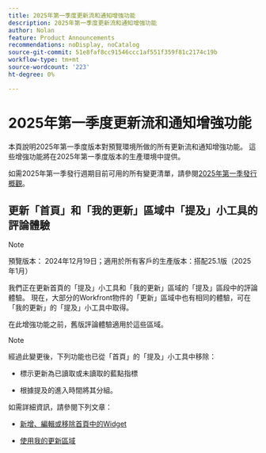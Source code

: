 ```yaml
---
title: 2025年第一季度更新流和通知增強功能
description: 2025年第一季度更新流和通知增強功能
author: Nolan
feature: Product Announcements
recommendations: noDisplay, noCatalog
source-git-commit: 51e8faf8cc91546ccc1af551f359f81c2174c19b
workflow-type: tm+mt
source-wordcount: '223'
ht-degree: 0%

---
```


# 2025年第一季度更新流和通知增強功能

本頁說明2025年第一季度版本對預覽環境所做的所有更新流和通知增強功能。 這些增強功能將在2025年第一季度版本的生產環境中提供。

如需2025年第一季發行週期目前可用的所有變更清單，請參閱[2025年第一季發行概觀](/help/quicksilver/product-announcements/product-releases/25-q1-release-activity/25-q1-release-overview.md)。

## 更新「首頁」和「我的更新」區域中「提及」小工具的評論體驗

>[!NOTE]
>
>預覽版本： 2024年12月19日；適用於所有客戶的生產版本：搭配25.1版（2025年1月）

我們正在更新首頁的「提及」小工具和「我的更新」區域的「提及」區段中的評論體驗。 現在，大部分的Workfront物件的「更新」區域中也有相同的體驗，可在「我的更新」的「提及」小工具中取得。

在此增強功能之前，舊版評論體驗適用於這些區域。

>[!NOTE]
>
>經過此變更後，下列功能也已從「首頁」的「提及」小工具中移除：
>
>* 標示更新為已讀取或未讀取的藍點指標
>
>* 根據提及的進入時間將其分組。

如需詳細資訊，請參閱下列文章：

* [新增、編輯或移除首頁中的Widget](/help/quicksilver/workfront-basics/using-home/using-the-home-area/add-edit-remove-widgets-in-new-home.md)

* [使用我的更新區域](/help/quicksilver/workfront-basics/using-home/using-the-home-area/my-updates-area.md)
